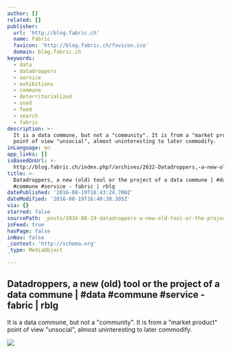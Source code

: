 ```yaml
---
author: []
related: []
publisher:
  url: 'http://blog.fabric.ch'
  name: Fabric
  favicon: 'http://blog.fabric.ch/favicon.ico'
  domain: blog.fabric.ch
keywords:
  - data
  - datadroppers
  - service
  - exhibitions
  - commune
  - deterritorialized
  - used
  - feed
  - search
  - fabric
description: >-
  It is a data commune, but not a "community". It is from a "market product"
  point of view "unsocial", almost uninteresting to later commodify.
inLanguage: en
app_links: []
isBasedOnUrl: >-
  http://blog.fabric.ch/index.php?/archives/2632-Datadroppers,-a-new-old-tool-or-the-project-of-a-data-commune-data-commune-service.html
title: >-
  Datadroppers, a new (old) tool or the project of a data commune | #data
  #commune #service - fabric | rblg
datePublished: '2016-08-19T16:43:24.700Z'
dateModified: '2016-08-19T16:40:30.305Z'
via: {}
starred: false
sourcePath: _posts/2016-08-19-datadroppers-a-new-old-tool-or-the-project-of-a-data-comm.md
inFeed: true
hasPage: false
inNav: false
_context: 'http://schema.org'
_type: MediaObject

---
```

<article style=""><h1>Datadroppers, a new (old) tool or the project of a data commune | #data #commune #service - fabric | rblg</h1><p>It is a data commune, but not a "community". It is from a "market product" point of view "unsocial", almost uninteresting to later commodify.</p><img src="http://blog.fabric.ch/uploads/image/ddroppers_server_03.jpg" /></article>